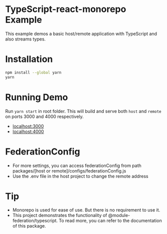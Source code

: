 # TypeScript-react-monorepo Example

This example demos a basic host/remote application with TypeScript and also streams types.

# Installation

```bash
npm install --global yarn
yarn
```

# Running Demo

Run `yarn start` in root folder. This will build and serve both `host` and `remote` on ports 3000 and 4000 respectively.

- [localhost:3000](http://localhost:3000/)
- [localhost:4000](http://localhost:4000/)

# FederationConfig

- For more settings, you can access federationConfig from path packages/[host or remote]/configs/federationConfig.js
- Use the .env file in the host project to change the remote address

# Tip

- Monorepo is used for ease of use. But there is no requirement to use it.
- This project demonstrates the functionality of @module-federation/typescript. To read more, you can refer to the documentation of this package.
